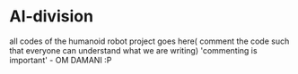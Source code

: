 # AI-division
all codes of the humanoid robot project goes here( comment the code such that everyone can understand what we are writing)
'commenting is important' - OM DAMANI :P
